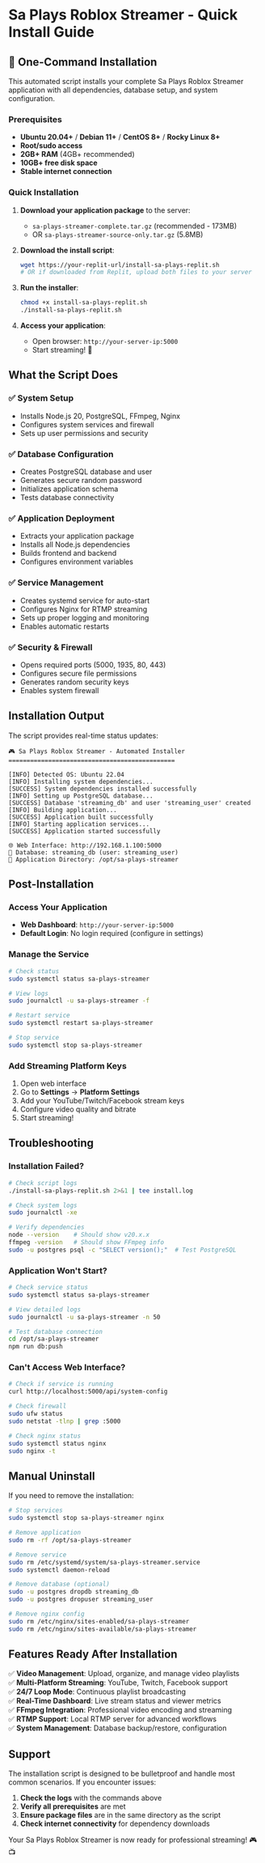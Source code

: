 # Sa Plays Roblox Streamer - Quick Install Guide

## 🚀 One-Command Installation

This automated script installs your complete Sa Plays Roblox Streamer application with all dependencies, database setup, and system configuration.

### Prerequisites
- **Ubuntu 20.04+** / **Debian 11+** / **CentOS 8+** / **Rocky Linux 8+**
- **Root/sudo access**
- **2GB+ RAM** (4GB+ recommended)
- **10GB+ free disk space**
- **Stable internet connection**

### Quick Installation

1. **Download your application package** to the server:
   - `sa-plays-streamer-complete.tar.gz` (recommended - 173MB)
   - OR `sa-plays-streamer-source-only.tar.gz` (5.8MB)

2. **Download the install script**:
   ```bash
   wget https://your-replit-url/install-sa-plays-replit.sh
   # OR if downloaded from Replit, upload both files to your server
   ```

3. **Run the installer**:
   ```bash
   chmod +x install-sa-plays-replit.sh
   ./install-sa-plays-replit.sh
   ```

4. **Access your application**:
   - Open browser: `http://your-server-ip:5000`
   - Start streaming! 🎥

## What the Script Does

### ✅ **System Setup**
- Installs Node.js 20, PostgreSQL, FFmpeg, Nginx
- Configures system services and firewall
- Sets up user permissions and security

### ✅ **Database Configuration**
- Creates PostgreSQL database and user
- Generates secure random password
- Initializes application schema
- Tests database connectivity

### ✅ **Application Deployment**
- Extracts your application package
- Installs all Node.js dependencies
- Builds frontend and backend
- Configures environment variables

### ✅ **Service Management**
- Creates systemd service for auto-start
- Configures Nginx for RTMP streaming
- Sets up proper logging and monitoring
- Enables automatic restarts

### ✅ **Security & Firewall**
- Opens required ports (5000, 1935, 80, 443)
- Configures secure file permissions
- Generates random security keys
- Enables system firewall

## Installation Output

The script provides real-time status updates:

```
🎮 Sa Plays Roblox Streamer - Automated Installer
==============================================

[INFO] Detected OS: Ubuntu 22.04
[INFO] Installing system dependencies...
[SUCCESS] System dependencies installed successfully
[INFO] Setting up PostgreSQL database...
[SUCCESS] Database 'streaming_db' and user 'streaming_user' created
[INFO] Building application...
[SUCCESS] Application built successfully
[INFO] Starting application services...
[SUCCESS] Application started successfully

🌐 Web Interface: http://192.168.1.100:5000
🔐 Database: streaming_db (user: streaming_user)
📁 Application Directory: /opt/sa-plays-streamer
```

## Post-Installation

### Access Your Application
- **Web Dashboard**: `http://your-server-ip:5000`
- **Default Login**: No login required (configure in settings)

### Manage the Service
```bash
# Check status
sudo systemctl status sa-plays-streamer

# View logs
sudo journalctl -u sa-plays-streamer -f

# Restart service
sudo systemctl restart sa-plays-streamer

# Stop service
sudo systemctl stop sa-plays-streamer
```

### Add Streaming Platform Keys
1. Open web interface
2. Go to **Settings** → **Platform Settings**
3. Add your YouTube/Twitch/Facebook stream keys
4. Configure video quality and bitrate
5. Start streaming!

## Troubleshooting

### Installation Failed?
```bash
# Check script logs
./install-sa-plays-replit.sh 2>&1 | tee install.log

# Check system logs
sudo journalctl -xe

# Verify dependencies
node --version    # Should show v20.x.x
ffmpeg -version   # Should show FFmpeg info
sudo -u postgres psql -c "SELECT version();"  # Test PostgreSQL
```

### Application Won't Start?
```bash
# Check service status
sudo systemctl status sa-plays-streamer

# View detailed logs
sudo journalctl -u sa-plays-streamer -n 50

# Test database connection
cd /opt/sa-plays-streamer
npm run db:push
```

### Can't Access Web Interface?
```bash
# Check if service is running
curl http://localhost:5000/api/system-config

# Check firewall
sudo ufw status
sudo netstat -tlnp | grep :5000

# Check nginx status
sudo systemctl status nginx
sudo nginx -t
```

## Manual Uninstall

If you need to remove the installation:

```bash
# Stop services
sudo systemctl stop sa-plays-streamer nginx

# Remove application
sudo rm -rf /opt/sa-plays-streamer

# Remove service
sudo rm /etc/systemd/system/sa-plays-streamer.service
sudo systemctl daemon-reload

# Remove database (optional)
sudo -u postgres dropdb streaming_db
sudo -u postgres dropuser streaming_user

# Remove nginx config
sudo rm /etc/nginx/sites-enabled/sa-plays-streamer
sudo rm /etc/nginx/sites-available/sa-plays-streamer
```

## Features Ready After Installation

✅ **Video Management**: Upload, organize, and manage video playlists  
✅ **Multi-Platform Streaming**: YouTube, Twitch, Facebook support  
✅ **24/7 Loop Mode**: Continuous playlist broadcasting  
✅ **Real-Time Dashboard**: Live stream status and viewer metrics  
✅ **FFmpeg Integration**: Professional video encoding and streaming  
✅ **RTMP Support**: Local RTMP server for advanced workflows  
✅ **System Management**: Database backup/restore, configuration  

## Support

The installation script is designed to be bulletproof and handle most common scenarios. If you encounter issues:

1. **Check the logs** with the commands above
2. **Verify all prerequisites** are met
3. **Ensure package files** are in the same directory as the script
4. **Check internet connectivity** for dependency downloads

Your Sa Plays Roblox Streamer is now ready for professional streaming! 🎮📺